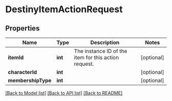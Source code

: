 # DestinyItemActionRequest

## Properties
Name | Type | Description | Notes
------------ | ------------- | ------------- | -------------
**itemId** | **int** | The instance ID of the item for this action request. | [optional] 
**characterId** | **int** |  | [optional] 
**membershipType** | **int** |  | [optional] 

[[Back to Model list]](../README.md#documentation-for-models) [[Back to API list]](../README.md#documentation-for-api-endpoints) [[Back to README]](../README.md)



